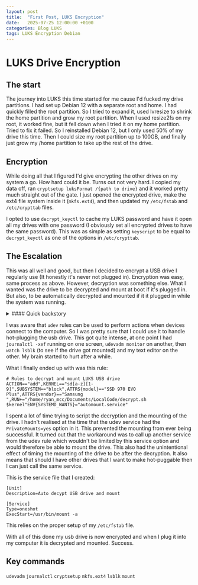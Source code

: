 ```yaml
---
layout: post
title:  "First Post, LUKS Encryption"
date:   2025-07-25 12:00:00 +0100
categories: Blog LUKS
tags: LUKS Encryption Debian 
---
```


# LUKS Drive Encryption

## The start

The journey into LUKS this time started for me cause I'd fucked my drive partitions.
I had set up Debian 12 with a separate root and home. I had quickly filled the root partition.
So I tried to expand it, used lvresize to shrink the home partition and grow my root partition.
When I used resize2fs on my root, it worked fine, but it fell down when I tried it on my home partition.
Tried to fix it failed. So I reinstalled Debian 12, but I only used 50% of my drive this time.
Then I could size my root partition up to 100GB, and finally just grow my /home partition to take up the rest of the drive.

## Encryption

While doing all that I figured I'd give encrypting the other drives on my system a go. How hard could it be.
Turns out not very hard. I copied my data off, ran `cryptsetup luksFormat /{path to drive}` and it worked pretty much straight out of the gate.
I just opened the encrypted drive, make the ext4 file system inside it (`mkfs.ext4`), and then updated my `/etc/fstab` and `/etc/crypttab` files.

I opted to use `decrypt_keyctl` to cache my LUKS password and have it open all my drives with one password (I obviously set all encrypted drives to have the same password).
This was as simple as setting `keyscript` to be equal to `decrypt_keyctl` as one of the options in `/etc/crypttab`.

## The Escalation

This was all well and good, but then I decided to encrypt a USB drive I regularly use (It honestly it's never not plugged in).
Encryption was easy, same process as above. However, decryption was something else.
What I wanted was the drive to be decrypted and mount at boot if it's plugged in.
But also, to be automatically decrypted and mounted if it it plugged in while the system was running.

<details>
<summary>
#### Quick backstory
</summary>

I have recently moved to linux from windows, I have used linux a lot, professionally and as a hobby (Rasberry Pi's and such). Linux requires a lot more tinkering than windows, which I prefer, I enjoy the process. Part of this process has involved me fiddling with `udev` rules.
I wanted to get my nintendo switch pro controller to work with my debian install. I got it working in the end, but that leads us back to the main story.

#### End backstory
</details>


I was aware that `udev` rules can be used to perform actions when devices connect to the computer. So I was pretty sure that I could use it to handle hot-plugging the usb drive. This got quite intense, at one point I had `journalctl -xef` running on one screen, `udevadm monitor` on another, then `watch lsblk` (to see if the drive got mounted) and my text editor on the other. My brain started to hurt after a while.

What I finally ended up with was this rule:

```text
# Rules to decrypt and mount LUKS USB drive
ACTION=="add",KERNEL=="sd[a-z][1-9]",SUBSYSTEM=="block",ATTRS{model}=="SSD 970 EVO Plus",ATTRS{vendor}=="Samsung ",RUN+="/home/ryan_mcc/Documents/LocalCode/decrypt.sh $kernel"ENV{SYSTEMD_WANTS}="automount.service"
```

I spent a lot of time trying to script the decryption and the mounting of the drive. I hadn't realised at the time that the udev service had the `PrivateMounts=yes` option in it. This prevented the mounting from ever being successful. It turned out that the workaround was to call up another service from the udev rule which wouldn't be limited by this service option and would therefore be able to mount the drive. This also had the unintentional effect of timing the mounting of the drive to be after the decryption. It also means that should I have other drives that I want to make hot-puggable then I can just call the same service.

This is the service file that I created:

```text
[Unit]
Description=Auto decypt USB drive and mount

[Service] 
Type=oneshot
ExecStart=/usr/bin/mount -a
```

This relies on the proper setup of my `/etc/fstab` file. 

With all of this done my usb drive is now encrypted and when I plug it into my computer it is decrypted and mounted. Success. 

## Key commands

`udevadm`
`journalctl`
`cryptsetup`
`mkfs.ext4`
`lsblk`
`mount`

